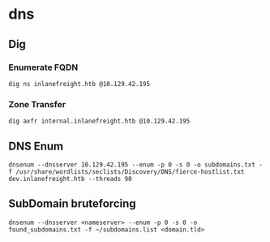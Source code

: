 # dns

## Dig

### Enumerate FQDN

```
dig ns inlanefreight.htb @10.129.42.195
```

### Zone Transfer

```
dig axfr internal.inlanefreight.htb @10.129.42.195
```

## DNS Enum

```
dnsenum --dnsserver 10.129.42.195 --enum -p 0 -s 0 -o subdomains.txt -f /usr/share/wordlists/seclists/Discovery/DNS/fierce-hostlist.txt dev.inlanefreight.htb --threads 90
```

## SubDomain bruteforcing

```
dnsenum --dnsserver <nameserver> --enum -p 0 -s 0 -o found_subdomains.txt -f ~/subdomains.list <domain.tld>
```
